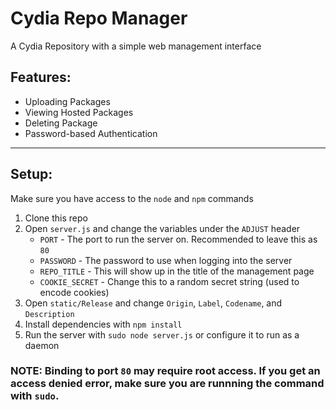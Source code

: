 # Cydia Repo Manager
A Cydia Repository with a simple web management interface

## Features:
- Uploading Packages
- Viewing Hosted Packages
- Deleting Package
- Password-based Authentication

---
## Setup:
Make sure you have access to the `node` and `npm` commands
1. Clone this repo
2. Open `server.js` and change the variables under the `ADJUST` header
    - `PORT` - The port to run the server on. Recommended to leave this as `80`
    - `PASSWORD` - The password to use when logging into the server
    - `REPO_TITLE` - This will show up in the title of the management page
    - `COOKIE_SECRET` - Change this to a random secret string (used to encode cookies)
3. Open `static/Release` and change `Origin`, `Label`, `Codename`, and `Description`
4. Install dependencies with `npm install`
5. Run the server with `sudo node server.js` or configure it to run as a daemon

### NOTE: Binding to port `80` may require root access. If you get an access denied error, make sure you are runnning the command with `sudo`.